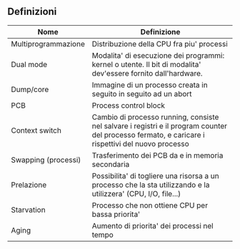 ## Definizioni
Nome|Definizione
-|-
Multiprogrammazione | Distribuzione della CPU fra piu' processi
Dual mode | Modalita' di esecuzione dei programmi: kernel o utente. Il bit di modalita' dev'essere fornito dall'hardware.
Dump/core | Immagine di un processo creata in seguito in seguito ad un abort
PCB | Process control block
Context switch | Cambio di processo running, consiste nel salvare i registri e il program counter del processo fermato, e caricare i rispettivi del nuovo processo
Swapping (processi) | Trasferimento dei PCB da e in memoria secondaria
Prelazione | Possibilita' di togliere una risorsa a un processo che la sta utilizzando e la utilizzera' (CPU, I/O, file...)
Starvation | Processo che non ottiene CPU per bassa priorita'
Aging | Aumento di priorita' dei processi nel tempo
